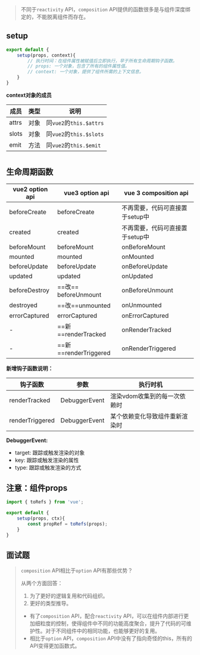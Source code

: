 > 不同于`reactivity` API，`composition` API提供的函数很多是与组件深度绑定的，不能脱离组件而存在。



## setup

```js
export default {
    setup(props, context){
        // 执行时间：在组件属性被赋值后立即执行，早于所有生命周期钩子函数。
        // props: 一个对象，包含了所有的组件属性值。
        // context: 一个对象，提供了组件所需的上下文信息。
    }
}
```

**context对象的成员**

| 成员  | 类型 | 说明                    |
| ----- | ---- | ----------------------- |
| attrs | 对象 | 同`vue2`的`this.$attrs` |
| slots | 对象 | 同`vue2`的`this.$slots` |
| emit  | 方法 | 同`vue2`的`this.$emit`  |

# 

## 生命周期函数

| vue2 option api | vue3 option api       | vue 3 composition api           |
| --------------- | --------------------- | ------------------------------- |
| beforeCreate    | beforeCreate          | 不再需要，代码可直接置于setup中 |
| created         | created               | 不再需要，代码可直接置于setup中 |
| beforeMount     | beforeMount           | onBeforeMount                   |
| mounted         | mounted               | onMounted                       |
| beforeUpdate    | beforeUpdate          | onBeforeUpdate                  |
| updated         | updated               | onUpdated                       |
| beforeDestroy   | ==改== beforeUnmount  | onBeforeUnmount                 |
| destroyed       | ==改==unmounted       | onUnmounted                     |
| errorCaptured   | errorCaptured         | onErrorCaptured                 |
| -               | ==新==renderTracked   | onRenderTracked                 |
| -               | ==新==renderTriggered | onRenderTriggered               |

**新增钩子函数说明：**

| 钩子函数        | 参数          | 执行时机                       |
| --------------- | ------------- | ------------------------------ |
| renderTracked   | DebuggerEvent | 渲染vdom收集到的每一次依赖时   |
| renderTriggered | DebuggerEvent | 某个依赖变化导致组件重新渲染时 |

**DebuggerEvent:**

- target: 跟踪或触发渲染的对象
- key: 跟踪或触发渲染的属性
- type: 跟踪或触发渲染的方式



## 注意：组件props

```js
import { toRefs } from 'vue';

export default {
    setup(props, ctx){
        const propRef = toRefs(props);
    }
}
```



## 面试题

> `composition` API相比于`option` API有那些优势？
>
> 从两个方面回答：
>
> 1. 为了更好的逻辑复用和代码组织。
> 2. 更好的类型推导。
>
> - 有了`composition` API，配合`reactivity` API，可以在组件内部进行更加细粒度的控制，使得组件中不同的功能高度聚合，提升了代码的可维护性。对于不同组件中的相同功能，也能够更好的复用。
> - 相比于`option` API，`composition` API中没有了指向奇怪的this，所有的API变得更加函数式。































